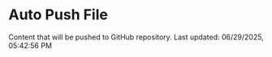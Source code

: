# Auto Push File

Content that will be pushed to GitHub repository.
Last updated: 06/29/2025, 05:42:56 PM